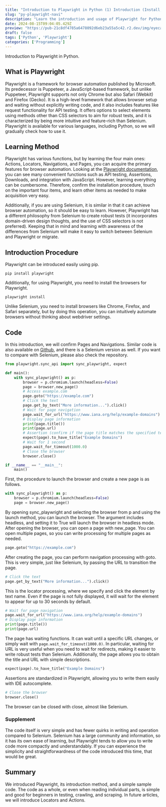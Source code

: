 ```yaml
---
title: "Introduction to Playwright in Python (1) Introduction (Install, Pages, Navigator)"
slug: "py-playwright-navi"
description: "Learn the introduction and usage of Playwright for Python easily. While comparing with Selenium, we will focus on how to open pages and navigate."
date: 2024-08-15T09:04:05.429Z
preview: "https://pub-21c8df4785a6478092d6eb23a55a5c42.r2.dev/img/eyecatch/playwright_eycatch.webp"
draft: false
tags: ['Python', 'Playwright']
categories: ['Programming']
---
```


Introduction to Playwright in Python.

## What is Playwright

Playwright is a framework for browser automation published by Microsoft. Its predecessor is Puppeteer, a JavaScript-based framework, but unlike Puppeteer, Playwright supports not only Chrome but also Safari (Webkit) and Firefox (Gecko). It is a high-level framework that allows browser setup and waiting without explicitly writing code, and it also includes features like request functionality for API testing. It offers options to select elements using methods other than CSS selectors to aim for robust tests, and it is characterized by being more intuitive and feature-rich than Selenium. Playwright is available for various languages, including Python, so we will gradually check how to use it.

## Learning Method

Playwright has various functions, but by learning the four main ones: Actions, Locators, Navigations, and Pages, you can acquire the primary features for browser automation. Looking at the [Playwright documentation](https://playwright.dev/python/docs/intro), you can see many convenient functions such as API testing, Assertions, Downloads, and integration with JavaScript. However, learning everything can be cumbersome. Therefore, confirm the installation procedure, touch on the important four items, and learn other items as needed to make acquisition very easy.

Additionally, if you are using Selenium, it is similar in that it can achieve browser automation, so it should be easy to learn. However, Playwright has a different philosophy from Selenium to create robust tests (it incorporates domain-driven design thoughts, and the use of CSS selectors is not preferred). Keeping that in mind and learning with awareness of the differences from Selenium will make it easy to switch between Selenium and Playwright or migrate.

## Introduction Procedure

Playwright can be introduced easily using pip.

```shell
pip install playwright
```

Additionally, for using Playwright, you need to install the browsers for Playwright.

```shell
playwright install
```

Unlike Selenium, you need to install browsers like Chrome, Firefox, and Safari separately, but by doing this operation, you can intuitively automate browsers without thinking about webdriver settings.

## Code

In this introduction, we will confirm Pages and Navigations. Similar code is also available on [Github](https://github.com/rmc8/Practice-Playwright-with-Python/tree/main/src/001_navigation), and there is a Selenium version as well. If you want to compare with Selenium, please also check the repository.

```python
from playwright.sync_api import sync_playwright, expect

def main():
    with sync_playwright() as p:
        browser = p.chromium.launch(headless=False)
        page = browser.new_page()
        # Access example.com
        page.goto("https://example.com")
        # Click the text
        page.get_by_text("More information...").click()
        # Wait for page navigation
        page.wait_for_url("https://www.iana.org/help/example-domains")
        # Display page information
        print(page.title())
        print(page.url)
        # Assertion (confirm if the page title matches the specified text)
        expect(page).to_have_title("Example Domains")
        # Wait for 1 second
        page.wait_for_timeout(1000.0)
        # Close the browser
        browser.close()

if __name__ == "__main__":
    main()
```

First, the procedure to launch the browser and create a new page is as follows.

```python
with sync_playwright() as p:
    browser = p.chromium.launch(headless=False)
    page = browser.new_page()
```

By opening sync_playwright and selecting the browser from p and using the launch method, you can launch the browser. The argument includes headless, and setting it to True will launch the browser in headless mode. After opening the browser, you can open a page with new_page. You can open multiple pages, so you can write processing for multiple pages as needed.

```python
page.goto("https://example.com")
```

After creating the page, you can perform navigation processing with goto. This is very simple, just like Selenium, by passing the URL to transition the page.

```python
# Click the text
page.get_by_text("More information...").click()
```

This is the locator processing, where we specify and click the element by text name. Even if the page is not fully displayed, it will wait for the element to appear for up to 30 seconds by default.

```python
# Wait for page navigation
page.wait_for_url("https://www.iana.org/help/example-domains")
# Display page information
print(page.title())
print(page.url)
```

The page has waiting functions. It can wait until a specific URL changes, or simply wait with `page.wait_for_timeout(1000.0)`. In particular, waiting for URL is very useful when you need to wait for redirects, making it easier to write robust tests than Selenium. Additionally, the page allows you to obtain the title and URL with simple descriptions.

```python
expect(page).to_have_title("Example Domains")
```

Assertions are standardized in Playwright, allowing you to write them easily with IDE autocomplete.

```python
# Close the browser
browser.close()
```

The browser can be closed with close, almost like Selenium.

### Supplement

The code itself is very simple and has fewer quirks in writing and operation compared to Selenium. Selenium has a large community and information, so it has its own ease of learning, but Playwright tends to allow you to write code more compactly and understandably. If you can experience the simplicity and straightforwardness of the code introduced this time, that would be great.

## Summary

We introduced Playwright, its introduction method, and a simple sample code. The code as a whole, or even when reading individual parts, is simple and good for beginners in testing, crawling, and scraping. In future articles, we will introduce Locators and Actions.